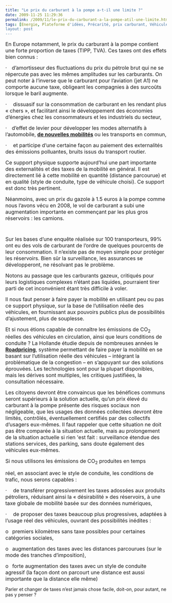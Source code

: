 ```yaml
---
title: "Le prix du carburant à la pompe a-t-il une limite ?"
date: 2009-11-25 11:29:36
permalink: /2009/11/le-prix-du-carburant-a-la-pompe-atil-une-limite.html
tags: [Energie, Plateforme d'idées, Précarité, prix carburant, Véhicule]
layout: post
---
```


<p class="MsoNormal"><span><font size="3">En Europe notamment, le prix du carburant à la pompe contient une forte proportion de taxes (TIPP, TVA). Ces taxes ont des effets bien connus :</font></span></p> <p class="MsoNormal"><span><span><font size="3">·</font><span>    </span></span></span><span dir="ltr"><span><font size="3">d’amortisseur des fluctuations du prix du pétrole brut qui ne se répercute pas avec les mêmes amplitudes sur les carburants. On peut noter à l’inverse que le carburant pour l’aviation (jet A1) ne comporte aucune taxe, obligeant les compagnies à des surcoûts lorsque le baril augmente.</font></span></span></p> <p class="MsoNormal"><span><span><font size="3">·</font><span>     </span></span></span><span dir="ltr"><span><font size="3">dissuasif sur la consommation de carburant en les rendant plus « chers », et facilitant ainsi le développement des économies d’énergies chez les consommateurs et les industriels du secteur, </font></span></span></p> <p class="MsoNormal"><span><span><font size="3">·</font><span>    </span></span></span><span dir="ltr"><span><font size="3">d’effet de levier pour développer les modes alternatifs à l’automobile, <strong><a href="https://gabrielplassat.github.io/transportsdufutur/2009/11/le-passage-de-lobjet-vehicule-aux-services-de-mobilite-une-chance.html">de nouvelles mobilités</a> </strong>ou les transports en commun,</font></span></span></p> <p class="MsoNormal"><span><span><font size="3">·</font><span>     </span></span></span><span dir="ltr"><span><font size="3">et participe d’une certaine façon au paiement des externalités des émissions polluantes, bruits issus du transport routier.</font></span></span></p> <p class="MsoNormal"><span><font size="3"></font></span></p> <p class="MsoNormal"><span><font size="3">Ce support physique supporte aujourd’hui une part importante des externalités et des taxes de la mobilité en général. Il est directement lié à cette mobilité en quantité (distance parcourue) et en qualité (style de conduite, type de véhicule choisi). Ce support est donc très pertinent.</font></span></p> <p class="MsoNormal"><span><font size="3"></font></span></p> <p class="MsoNormal"><span><font size="3">Néanmoins, avec un prix du gazole à 1.5 euros à la pompe comme nous l’avons vécu en 2008, le vol de carburant a subi une augmentation importante en commençant par les plus gros réservoirs : les camions. </font></span></p> <p class="MsoNormal"><span><font size="3"></font></span> </p> <p class="MsoNormal"><span><font size="3"></font></span></p>   <!--more-->  <p class="MsoNormal"><span><font size="3">Sur les bases d’une enquête réalisée sur 100 transporteurs, 99% ont eu des vols de carburant de l’ordre de quelques pourcents de leur consommation. Il n’existe pas de moyen simple pour protéger les réservoirs. Bien sûr la surveillance, les assurances se développeront, ne résolvant pas le problème.</font></span></p> <p class="MsoNormal"><span><font size="3"></font></span></p> <p class="MsoNormal"><span><font size="3">Notons au passage que les carburants gazeux, critiqués pour leurs logistiques complexes n’étant pas liquides, pourraient tirer parti de cet inconvénient étant très difficile à voler.</font></span></p> <p class="MsoNormal"><span><font size="3"></font></span></p> <p class="MsoNormal"><span><font size="3">Il nous faut penser à faire payer la mobilité en utilisant peu ou pas ce support physique, sur la base de l’utilisation réelle des véhicules, en fournissant aux pouvoirs publics plus de possibilités d’ajustement, plus de souplesse.</font></span></p> <p class="MsoNormal"><span><font size="3"></font></span></p> <p class="MsoNormal"><span><font size="3">Et si nous étions capable de connaître les émissions de CO<sub>2</sub> réelles des véhicules en circulation, ainsi que leurs conditions de conduite ? La Hollande étudie depuis de nombreuses années le <strong><a href="http://www.verkeerenwaterstaat.nl/english/topics/mobility_and_accessibility/roadpricing/">Roadpricing</a></strong>, système permettant de faire payer la mobilité en se basant sur l’utilisation réelle des véhicules – intégrant la problématique de la congestion – en s’appuyant sur des solutions éprouvées. Les technologies sont pour la plupart disponibles, mais les dérives sont multiples, les critiques justifiées, la consultation nécessaire.</font></span></p> <p class="MsoNormal"><span><font size="3"></font></span></p> <p class="MsoNormal"><span><font size="3">Les citoyens devront être convaincus que les bénéfices communs seront supérieurs à la solution actuelle, qu’un prix élevé du carburant à la pompe présente des risques sociaux non négligeable, que les usages des données collectées devront être limités, contrôlés, éventuellement certifiés par des collectifs d’usagers eux-mêmes. Il faut rappeler que cette situation ne doit pas être comparée à la situation actuelle, mais au prolongement de la situation actuelle si rien 'est fait : surveillance étendue des stations services, des parking, sans doute également des véhicules eux-mêmes.</font></span></p> <p class="MsoNormal"><span><font size="3"></font></span></p> <p class="MsoNormal"><span><font size="3">Si nous utilisons les émissions de CO<sub>2</sub> produites en temps

réel, en associant avec le style de conduite, les conditions de trafic, nous serons capables :</font></span></p> <p class="MsoNormal"><span><span><font size="3">·</font><span>     </span></span></span><span dir="ltr"><span><font size="3">de transférer progressivement les taxes adossées aux produits pétroliers, réduisant ainsi la « désirabilité » des réservoirs, à une taxe globale de mobilité basée sur des données numériques, </font></span></span></p> <p class="MsoNormal"><span><span><font size="3">·</font><span>     </span></span></span><span dir="ltr"><span><font size="3">de proposer des taxes beaucoup plus progressives, adaptées à l’usage réel des véhicules, ouvrant des possibilités inédites :</font></span></span></p> <p class="MsoNormal"><span><span><font size="3">o</font><span>   </span></span></span><span dir="ltr"><span><font size="3">premiers kilomètres sans taxe possibles pour certaines catégories sociales,</font></span></span></p> <p class="MsoNormal"><span><span><font size="3">o</font><span>   </span></span></span><span dir="ltr"><span><font size="3">augmentation des taxes avec les distances parcourues (sur le mode des tranches d’imposition),</font></span></span></p> <p class="MsoNormal"><span><span><font size="3">o</font><span>   </span></span></span><span dir="ltr"><span><font size="3">forte augmentation des taxes avec un style de conduite agressif (la façon dont on parcourt une distance est aussi importante que la distance elle même)</font></span></span></p> <p class="MsoNormal"><span><font size="3"></font></span></p><span>Parler et changer de taxes n’est jamais chose facile, doit-on, pour autant, ne pas y penser ?</span>
